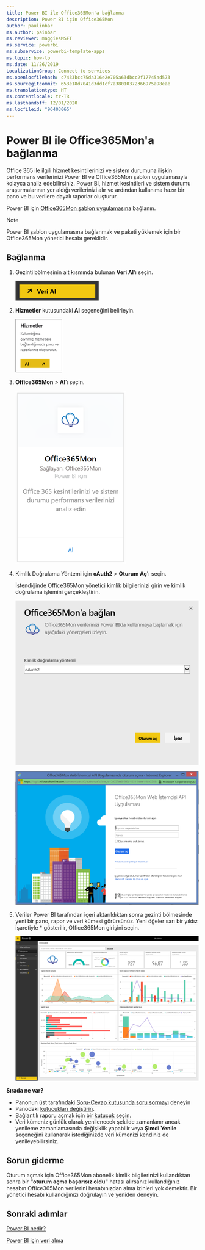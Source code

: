 ```yaml
---
title: Power BI ile Office365Mon'a bağlanma
description: Power BI için Office365Mon
author: paulinbar
ms.author: painbar
ms.reviewer: maggiesMSFT
ms.service: powerbi
ms.subservice: powerbi-template-apps
ms.topic: how-to
ms.date: 11/26/2019
LocalizationGroup: Connect to services
ms.openlocfilehash: c7433bcc75da316e2e705a63dbcc2f17745ad573
ms.sourcegitcommit: 653e18d7041d3dd1cf7a38010372366975a98eae
ms.translationtype: HT
ms.contentlocale: tr-TR
ms.lasthandoff: 12/01/2020
ms.locfileid: "96403065"
---
```

# <a name="connect-to-office365mon-with-power-bi"></a>Power BI ile Office365Mon'a bağlanma
Office 365 ile ilgili hizmet kesintilerinizi ve sistem durumuna ilişkin performans verilerinizi Power BI ve Office365Mon şablon uygulamasıyla kolayca analiz edebilirsiniz. Power BI, hizmet kesintileri ve sistem durumu araştırmalarının yer aldığı verilerinizi alır ve ardından kullanıma hazır bir pano ve bu verilere dayalı raporlar oluşturur.

Power BI için [Office365Mon şablon uygulamasına](https://msit.powerbi.com/groups/me/getapps/services/office365mon.office365mon_powerbi_v3) bağlanın.

>[!NOTE]
>Power BI şablon uygulamasına bağlanmak ve paketi yüklemek için bir Office365Mon yönetici hesabı gereklidir.

## <a name="how-to-connect"></a>Bağlanma
1. Gezinti bölmesinin alt kısmında bulunan **Veri Al**'ı seçin.
   
   ![Gezinti bölmesinde görüntülenen Veri Al düğmesinin ekran görüntüsü.](media/service-connect-to-office365mon/pbi_getdata.png)
2. **Hizmetler** kutusundaki **Al** seçeneğini belirleyin.
   
   ![Al düğmesini gösteren Hizmetler iletişim kutusunun ekran görüntüsü.](media/service-connect-to-office365mon/pbi_getservices.png) 
3. **Office365Mon** \> **Al**’ı seçin.
   
   ![Al bağlantısını gösteren Office365Mon iletişim kutusunun ekran görüntüsü.](media/service-connect-to-office365mon/o365mon.png)
4. Kimlik Doğrulama Yöntemi için **oAuth2** \> **Oturum Aç**'ı seçin.
   
   İstendiğinde Office365Mon yönetici kimlik bilgilerinizi girin ve kimlik doğrulama işlemini gerçekleştirin.
   
   ![Kimlik Doğrulama Yöntemi alanında OAuth2’yi gösteren Office365Mon’a Bağlan iletişim kutusunun ekran görüntüsü.](media/service-connect-to-office365mon/creds.png)
   
   ![Kimlik bilgilerini isteyen Office365Mon oturum açma ekranının görüntüsü.](media/service-connect-to-office365mon/creds2.png)
5. Veriler Power BI tarafından içeri aktarıldıktan sonra gezinti bölmesinde yeni bir pano, rapor ve veri kümesi görürsünüz. Yeni öğeler sarı bir yıldız işaretiyle \* gösterilir, Office365Mon girişini seçin.
   
   ![Pano, rapor ve veri kümelerini gösteren, Power BI’daki gezinti bölmesinin ekran görüntüsü.](media/service-connect-to-office365mon/dashboard4.png)

**Sırada ne var?**

* Panonun üst tarafındaki [Soru-Cevap kutusunda soru sormayı](../consumer/end-user-q-and-a.md) deneyin
* Panodaki [kutucukları değiştirin](../create-reports/service-dashboard-edit-tile.md).
* Bağlantılı raporu açmak için [bir kutucuk seçin](../consumer/end-user-tiles.md).
* Veri kümeniz günlük olarak yenilenecek şekilde zamanlanır ancak yenileme zamanlamasında değişiklik yapabilir veya **Şimdi Yenile** seçeneğini kullanarak istediğinizde veri kümenizi kendiniz de yenileyebilirsiniz.

## <a name="troubleshooting"></a>Sorun giderme
Oturum açmak için Office365Mon abonelik kimlik bilgilerinizi kullandıktan sonra bir **"oturum açma başarısız oldu"** hatası alırsanız kullandığınız hesabın Office365Mon verilerini hesabınızdan alma izinleri yok demektir. Bir yönetici hesabı kullandığınızı doğrulayın ve yeniden deneyin.

## <a name="next-steps"></a>Sonraki adımlar
[Power BI nedir?](../fundamentals/power-bi-overview.md)

[Power BI için veri alma](service-get-data.md)
